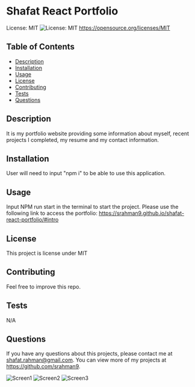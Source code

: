 # Shafat React Portfolio
    
  License: MIT ![License: MIT](https://img.shields.io/badge/License-MIT-yellow.svg)
  https://opensource.org/licenses/MIT


  
  ## Table of Contents
  - [Description](#description)
  - [Installation](#installation)
  - [Usage](#usage)
  - [License](#license)
  - [Contributing](#contributing)
  - [Tests](#tests)
  - [Questions](#questions)
  
  ## Description 
  It is my portfolio website providing some information about myself, recent projects I completed, my resume and my contact information. 

  ## Installation 
  User will need to input "npm i" to be able to use this application.
  
  ## Usage 
  Input NPM run start in the terminal to start the project. Please use the following link to access the portfolio: https://srahman9.github.io/shafat-react-portfolio/#intro
  
  ## License 
  This project is license under MIT
  
  ## Contributing 
  Feel free to improve this repo.
  
  ## Tests
  N/A
  
  ## Questions
  If you have any questions about this projects, please contact me at shafat.rahman@gmail.com. You can view more of my projects at https://github.com/srahman9.

![Screen1](https://user-images.githubusercontent.com/32348687/165182549-1410d52e-dcc6-468d-be13-7450d6400704.png)
![Screen2](https://user-images.githubusercontent.com/32348687/165182563-974a14b6-34ee-422b-9e66-657e8521d56e.png)
![Screen3](https://user-images.githubusercontent.com/32348687/165183046-a120a237-00f4-4f75-b4b8-fa397759cf50.png)

